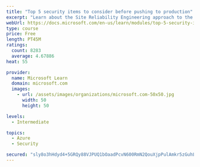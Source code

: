 ```yaml
---
title: "Top 5 security items to consider before pushing to production"
excerpt: "Learn about the Site Reliability Engineering approach to the challenge of assuring reliability and gain a better understanding of why it matters."
webUrl: https://docs.microsoft.com/en-us/learn/modules/top-5-security-items-to-consider/
type: course
price: Free
length: PT45M
ratings:
  count: 8283
  average: 4.67886
heat: 55

provider:
  name: Microsoft Learn
  domain: microsoft.com
  images:
    - url: /assets/images/organizations/microsoft.com-50x50.jpg
      width: 50
      height: 50

levels:
  - Intermediate

topics:
  - Azure
  - Security

secured: "sly8o3hHdyd4+5GRQy88VJPUQ1bOaadPcvN600RmN2QouXjpPulAmkr5zGuhL9OKgTbBELVMyOpNmRmjOIFRNT3H2es3xMa791kB8ueltNn5uLZoTjGpzzPKxPInVioX7rRz/oA0cGJFCHxu9kQNZpQYd87MfX2hlB04mT49up9/niOPe6HwEzrBmFEklISe/CPVIqckrdgkiHz6264anCKGDwkbp8wetgBvWP3jhV2W5W+v369HrKwky9E43yljgal6iOMY5nCzo8oFcbke6lyv91HpiUcCp0t0pIlnrqt3pYisXNpjJRedfRPuZrBsoGvZCE6agSdoByePlDyFOWNrCHpesxYZwv82NUp+ZRV0/IlMSBByUvRFVdM7vhtzDyfKNJE9Sd6qUYmMGEkqi1+L9/2GexAQjrY5Y9syAGQ=;QJILF+qu0+BA1ck50p1PGQ=="
---
```


